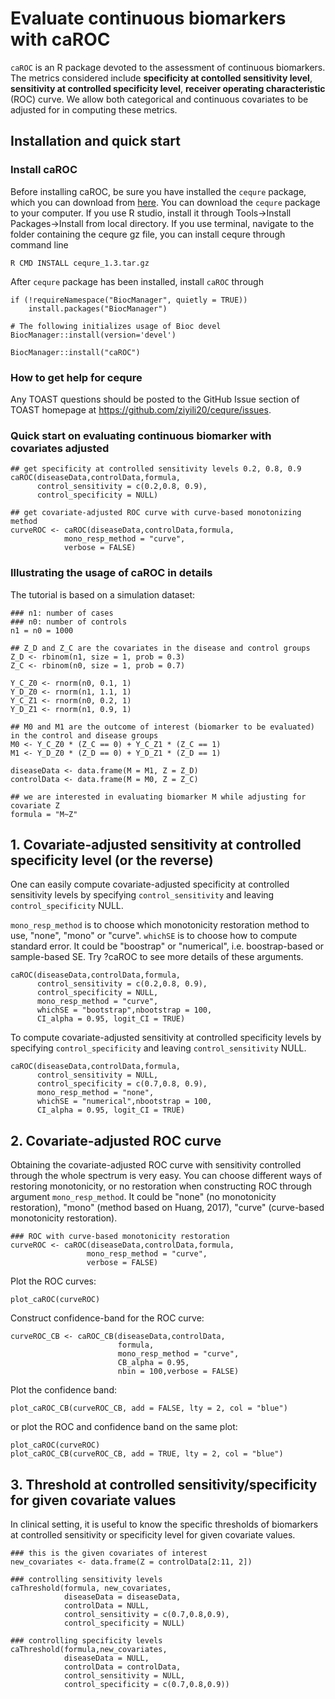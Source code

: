 # Evaluate continuous biomarkers with caROC

`caROC` is an R package devoted to the assessment of continuous biomarkers. The metrics considered include **specificity at contolled sensitivity level**, **sensitivity at controlled specificity level**, **receiver operating characteristic** (ROC) curve. We allow both categorical and continuous covariates to be adjusted for in computing these metrics.

## Installation and quick start

### Install caROC

Before installing caROC, be sure you have installed the `cequre` package, which you can download from [here](http://web1.sph.emory.edu/users/yhuang5/software/index.html). You can download the `cequre` package to your computer. If you use R studio, install it through Tools->Install Packages->Install from local directory. If you use terminal, navigate to the folder containing the cequre gz file, you can install cequre through command line

```
R CMD INSTALL cequre_1.3.tar.gz
```

After `cequre` package has been installed, install `caROC` through

```{r install, message=FALSE, warning=FALSE}
if (!requireNamespace("BiocManager", quietly = TRUE))
    install.packages("BiocManager")

# The following initializes usage of Bioc devel
BiocManager::install(version='devel')

BiocManager::install("caROC")
```

### How to get help for cequre

Any TOAST questions should be posted
to the GitHub Issue section of TOAST 
homepage at https://github.com/ziyili20/cequre/issues.

### Quick start on evaluating continuous biomarker with covariates adjusted

```{r quick_start, eval = FALSE}
## get specificity at controlled sensitivity levels 0.2, 0.8, 0.9
caROC(diseaseData,controlData,formula,
      control_sensitivity = c(0.2,0.8, 0.9),
      control_specificity = NULL)
      
## get covariate-adjusted ROC curve with curve-based monotonizing method
curveROC <- caROC(diseaseData,controlData,formula,
            mono_resp_method = "curve", 
            verbose = FALSE)
```

### Illustrating the usage of caROC in details

The tutorial is based on a simulation dataset:

```{r getdata, eval = FALSE}
### n1: number of cases
### n0: number of controls
n1 = n0 = 1000

## Z_D and Z_C are the covariates in the disease and control groups
Z_D <- rbinom(n1, size = 1, prob = 0.3)
Z_C <- rbinom(n0, size = 1, prob = 0.7)

Y_C_Z0 <- rnorm(n0, 0.1, 1)
Y_D_Z0 <- rnorm(n1, 1.1, 1)
Y_C_Z1 <- rnorm(n0, 0.2, 1)
Y_D_Z1 <- rnorm(n1, 0.9, 1)

## M0 and M1 are the outcome of interest (biomarker to be evaluated) in the control and disease groups
M0 <- Y_C_Z0 * (Z_C == 0) + Y_C_Z1 * (Z_C == 1)
M1 <- Y_D_Z0 * (Z_D == 0) + Y_D_Z1 * (Z_D == 1)

diseaseData <- data.frame(M = M1, Z = Z_D)
controlData <- data.frame(M = M0, Z = Z_C)

## we are interested in evaluating biomarker M while adjusting for covariate Z
formula = "M~Z"
```

## 1. Covariate-adjusted sensitivity at controlled specificity level (or the reverse)


One can easily compute covariate-adjusted specificity at controlled sensitivity levels by specifying `control_sensitivity` and leaving `control_specificity` NULL. 

`mono_resp_method` is to choose which monotonicity restoration method to use, "none", "mono" or "curve". `whichSE` is to choose how to compute standard error. It could be "boostrap" or "numerical", i.e. boostrap-based or sample-based SE. Try ?caROC to see more details of these arguments.

```{r controlspec}
caROC(diseaseData,controlData,formula,
      control_sensitivity = c(0.2,0.8, 0.9),
      control_specificity = NULL,
      mono_resp_method = "curve",
      whichSE = "bootstrap",nbootstrap = 100,
      CI_alpha = 0.95, logit_CI = TRUE)
```

To compute covariate-adjusted sensitivity at controlled specificity levels by specifying `control_specificity` and leaving `control_sensitivity` NULL. 

```{r controlsens}
caROC(diseaseData,controlData,formula,
      control_sensitivity = NULL,
      control_specificity = c(0.7,0.8, 0.9),
      mono_resp_method = "none",
      whichSE = "numerical",nbootstrap = 100,
      CI_alpha = 0.95, logit_CI = TRUE)
```

## 2. Covariate-adjusted ROC curve

Obtaining the covariate-adjusted ROC curve with sensitivity controlled through the whole spectrum is very easy. You can choose different ways of restoring monotonicity, or no restoration when constructing ROC through argument `mono_resp_method`. It could be "none" (no monotonicity restoration), "mono" (method based on Huang, 2017), "curve" (curve-based monotonicity restoration). 

```{r ROC}
### ROC with curve-based monotonicity restoration
curveROC <- caROC(diseaseData,controlData,formula,
                 mono_resp_method = "curve", 
                 verbose = FALSE)
```

Plot the ROC curves:

```{r plotROC}
plot_caROC(curveROC)
```

Construct confidence-band for the ROC curve:

```{r ROC}
curveROC_CB <- caROC_CB(diseaseData,controlData,
						formula, 
						mono_resp_method = "curve",
						CB_alpha = 0.95,
						nbin = 100,verbose = FALSE)
 ```   
 
Plot the confidence band:

```{r plotROCband}
plot_caROC_CB(curveROC_CB, add = FALSE, lty = 2, col = "blue")                   
```

or plot the ROC and confidence band on the same plot:

```{r plotROCband}
plot_caROC(curveROC)
plot_caROC_CB(curveROC_CB, add = TRUE, lty = 2, col = "blue")
```

## 3. Threshold at controlled sensitivity/specificity for given covariate values

In clinical setting, it is useful to know the specific thresholds of biomarkers at controlled sensitivity or specificity level for given covariate values.

```{r treshold}
### this is the given covariates of interest
new_covariates <- data.frame(Z = controlData[2:11, 2])

### controlling sensitivity levels
caThreshold(formula, new_covariates,
            diseaseData = diseaseData,
            controlData = NULL,
            control_sensitivity = c(0.7,0.8,0.9),
            control_specificity = NULL)
            
### controlling specificity levels
caThreshold(formula,new_covariates,
            diseaseData = NULL,
            controlData = controlData,
            control_sensitivity = NULL,
            control_specificity = c(0.7,0.8,0.9))
```




